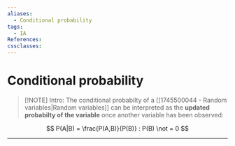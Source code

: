 ```yaml
---
aliases:
  - Conditional probability
tags:
  - IA
References: 
cssclasses:
---
```

# Conditional probability

> [!NOTE] Intro: 
> The conditional probabilty of a [[1745500044 - Random variables|Random variables]] can be interpreted as the **updated probabilty of the variable** once another variable has been observed:

$$
P(A|B) = \frac{P(A,B)}{P(B)} : P(B) \not = 0
$$


***